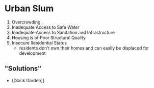 # Urban Slum
1. Overcrowding
2. Inadequate Access to Safe Water
3. Inadequate Access to Sanitation and Infrastructure
4. Housing is of Poor Structural Quality
5. Insecure Residential Status
	- residents don't own their homes and can easily be displaced for development
## "Solutions"
- [[Sack Garden]]